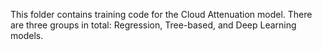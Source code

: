 This folder contains training code for the Cloud Attenuation model. There are three groups in total: Regression, Tree-based, and Deep Learning models.
